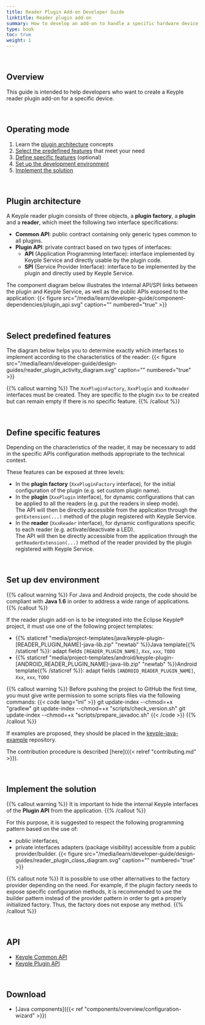```yaml
---
title: Reader Plugin Add-on Developer Guide
linktitle: Reader plugin add-on
summary: How to develop an add-on to handle a specific hardware device.
type: book
toc: true
weight: 1
---
```


<br>

## Overview

This guide is intended to help developers who want to create a Keyple reader plugin add-on for a specific device.

<br>

## Operating mode

1. Learn the [plugin architecture](#plugin-architecture) concepts
2. [Select the predefined features](#select-predefined-features) that meet your need
3. [Define specific features](#define-specific-features) (optional)
4. [Set up the development environment](#set-up-dev-environment)
5. [Implement the solution](#implement-the-solution)

<br>

## Plugin architecture

A Keyple reader plugin consists of three objects, a **plugin factory**, a **plugin** and a **reader**, which meet the following two interface specifications:
* **Common API**: public contract containing only generic types common to all plugins.
* **Plugin API**: private contract based on two types of interfaces:
  * **API** (Application Programming Interface): interface implemented by Keyple Service and directly usable by the plugin code.
  * **SPI** (Service Provider Interface): interface to be implemented by the plugin and directly used by Keyple Service.

The component diagram below illustrates the internal API/SPI links between the plugin and Keyple Service, as well as the public APIs exposed to the application:
{{< figure src="/media/learn/developer-guide/component-dependencies/plugin_api.svg" caption="" numbered="true" >}}

<br>

## Select predefined features

The diagram below helps you to determine exactly which interfaces to implement according to the characteristics of the reader:
{{< figure src="/media/learn/developer-guide/design-guides/reader_plugin_activity_diagram.svg" caption="" numbered="true" >}}

{{% callout warning %}}
The `XxxPluginFactory`, `XxxPlugin` and `XxxReader` interfaces must be created.
They are specific to the plugin `Xxx` to be created but can remain empty if there is no specific feature.
{{% /callout %}}

<br>

## Define specific features

Depending on the characteristics of the reader, it may be necessary to add in the specific APIs configuration methods appropriate to the technical context.

These features can be exposed at three levels:
* In the **plugin factory** (`XxxPluginFactory` interface), for the initial configuration of the plugin (e.g. set custom plugin name).
* In the **plugin** (`XxxPlugin` interface), for dynamic configurations that can be applied to all the readers (e.g. put the readers in sleep mode).<br>
  The API will then be directly accessible from the application through the `getExtension(...)` method of the plugin registered with Keyple Service.
* In the **reader** (`XxxReader` interface), for dynamic configurations specific to each reader (e.g. activate/deactivate a LED).<br>
  The API will then be directly accessible from the application through the `getReaderExtension(...)` method of the reader provided by the plugin registered with Keyple Service.

<br>

## Set up dev environment

{{% callout warning %}}
For Java and Android projects, the code should be compliant with **Java 1.6** in order to address a wide range of applications.
{{% /callout %}}

If the reader plugin add-on is to be integrated into the Eclipse Keyple® project, it must use one of the following project templates:
* {{% staticref "media/project-templates/java/keyple-plugin-[READER_PLUGIN_NAME]-java-lib.zip" "newtab" %}}Java template{{% /staticref %}}: adapt fields `[READER_PLUGIN_NAME]`, `Xxx`, `xxx`, `TODO`
* {{% staticref "media/project-templates/android/keyple-plugin-[ANDROID_READER_PLUGIN_NAME]-java-lib.zip" "newtab" %}}Android template{{% /staticref %}}: adapt fields `[ANDROID_READER_PLUGIN_NAME]`, `Xxx`, `xxx`, `TODO`

{{% callout warning %}}
Before pushing the project to GitHub the first time, you must give write permission to some scripts files via the following commands:
{{< code lang="ini" >}}
git update-index --chmod=+x "gradlew"
git update-index --chmod=+x "scripts/check_version.sh"
git update-index --chmod=+x "scripts/prepare_javadoc.sh"
{{< /code >}}
{{% /callout %}}

If examples are proposed, they should be placed in the [keyple-java-example](https://github.com/eclipse-keyple/keyple-java-example) repository.

The contribution procedure is described [here]({{< relref "contributing.md" >}}).

<br>

## Implement the solution

{{% callout warning %}}
It is important to hide the internal Keyple interfaces of the **Plugin API** from the application.
{{% /callout %}}

For this purpose, it is suggested to respect the following programming pattern based on the use of:
* public interfaces,
* private interfaces adapters (package visibility) accessible from a public provider/builder.
{{< figure src="/media/learn/developer-guide/design-guides/reader_plugin_class_diagram.svg" caption="" numbered="true" >}}

{{% callout note %}}
It is possible to use other alternatives to the factory provider depending on the need.
For example, if the plugin factory needs to expose specific configuration methods, it is recommended to use the builder pattern instead of the provider pattern in order to get a properly initialized factory.
Thus, the factory does not expose any method.
{{% /callout %}}

<br>

## API

* [Keyple Common API](https://eclipse-keyple.github.io/keyple-common-java-api)
* [Keyple Plugin API](https://eclipse-keyple.github.io/keyple-plugin-java-api)

<br>

## Download

* [Java components]({{< ref "components/overview/configuration-wizard" >}})